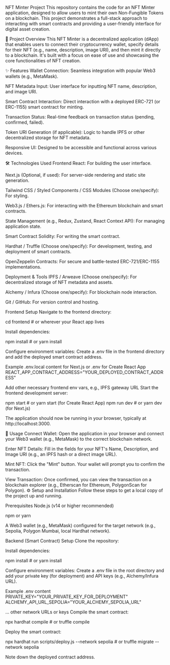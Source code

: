 NFT Minter Project This repository contains the code for an NFT Minter application, designed to allow users to mint their own Non-Fungible Tokens on a blockchain. This project demonstrates a full-stack approach to interacting with smart contracts and providing a user-friendly interface for digital asset creation.

🚀 Project Overview This NFT Minter is a decentralized application (dApp) that enables users to connect their cryptocurrency wallet, specify details for their NFT (e.g., name, description, image URI), and then mint it directly to a blockchain. It's built with a focus on ease of use and showcasing the core functionalities of NFT creation.

✨ Features Wallet Connection: Seamless integration with popular Web3 wallets (e.g., MetaMask).

NFT Metadata Input: User interface for inputting NFT name, description, and image URI.

Smart Contract Interaction: Direct interaction with a deployed ERC-721 (or ERC-1155) smart contract for minting.

Transaction Status: Real-time feedback on transaction status (pending, confirmed, failed).

Token URI Generation (if applicable): Logic to handle IPFS or other decentralized storage for NFT metadata.

Responsive UI: Designed to be accessible and functional across various devices.

🛠️ Technologies Used Frontend React: For building the user interface.

Next.js (Optional, if used): For server-side rendering and static site generation.

Tailwind CSS / Styled Components / CSS Modules (Choose one/specify): For styling.

Web3.js / Ethers.js: For interacting with the Ethereum blockchain and smart contracts.

State Management (e.g., Redux, Zustand, React Context API): For managing application state.

Smart Contract Solidity: For writing the smart contract.

Hardhat / Truffle (Choose one/specify): For development, testing, and deployment of smart contracts.

OpenZeppelin Contracts: For secure and battle-tested ERC-721/ERC-1155 implementations.

Deployment & Tools IPFS / Arweave (Choose one/specify): For decentralized storage of NFT metadata and assets.

Alchemy / Infura (Choose one/specify): For blockchain node interaction.

Git / GitHub: For version control and hosting.

Frontend Setup Navigate to the frontend directory:

cd frontend # or wherever your React app lives

Install dependencies:

npm install # or yarn install

Configure environment variables: Create a .env file in the frontend directory and add the deployed smart contract address.

Example .env.local content for Next.js or .env for Create React App
REACT_APP_CONTRACT_ADDRESS="YOUR_DEPLOYED_CONTRACT_ADDRESS"

Add other necessary frontend env vars, e.g., IPFS gateway URL
Start the frontend development server:

npm start # or yarn start (for Create React App) npm run dev # or yarn dev (for Next.js)

The application should now be running in your browser, typically at http://localhost:3000.

🚀 Usage Connect Wallet: Open the application in your browser and connect your Web3 wallet (e.g., MetaMask) to the correct blockchain network.

Enter NFT Details: Fill in the fields for your NFT's Name, Description, and Image URI (e.g., an IPFS hash or a direct image URL).

Mint NFT: Click the "Mint" button. Your wallet will prompt you to confirm the transaction.

View Transaction: Once confirmed, you can view the transaction on a blockchain explorer (e.g., Etherscan for Ethereum, PolygonScan for Polygon).
⚙️ Setup and Installation Follow these steps to get a local copy of the project up and running.

Prerequisites Node.js (v14 or higher recommended)

npm or yarn

A Web3 wallet (e.g., MetaMask) configured for the target network (e.g., Sepolia, Polygon Mumbai, local Hardhat network).

Backend (Smart Contract) Setup Clone the repository:

Install dependencies:

npm install # or yarn install

Configure environment variables: Create a .env file in the root directory and add your private key (for deployment) and API keys (e.g., Alchemy/Infura URL).

Example .env content
PRIVATE_KEY="YOUR_PRIVATE_KEY_FOR_DEPLOYMENT" ALCHEMY_API_URL_SEPOLIA="YOUR_ALCHEMY_SEPOLIA_URL"

... other network URLs or keys
Compile the smart contract:

npx hardhat compile # or truffle compile

Deploy the smart contract:

npx hardhat run scripts/deploy.js --network sepolia # or truffle migrate --network sepolia

Note down the deployed contract address.
